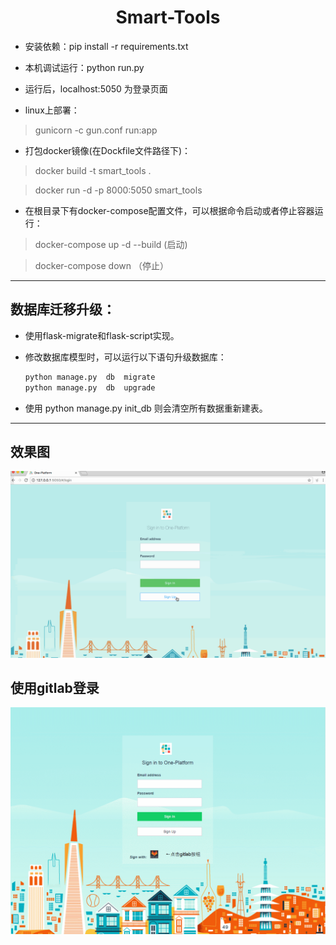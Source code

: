 # <center>Smart-Tools</center>

- 安装依赖：pip install -r requirements.txt

- 本机调试运行：python run.py

- 运行后，localhost:5050  为登录页面

- linux上部署：

 > gunicorn -c gun.conf run:app

- 打包docker镜像(在Dockfile文件路径下)：

 > docker build -t smart_tools .

 > docker run -d -p 8000:5050 smart_tools

- 在根目录下有docker-compose配置文件，可以根据命令启动或者停止容器运行：

> docker-compose up -d --build       (启动)

> docker-compose down               （停止）


---

## 数据库迁移升级：

 - 使用flask-migrate和flask-script实现。

 - 修改数据库模型时，可以运行以下语句升级数据库：
   ```python
   python manage.py  db  migrate
   python manage.py  db  upgrade
   ```

 - 使用 python  manage.py  init_db 则会清空所有数据重新建表。


 ---

 ## 效果图

 ![部分功能展示](snips/test.gif)

 ## 使用gitlab登录
 ![gitlab验证登录](snips/gitlab.gif)